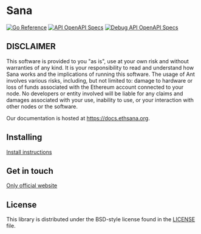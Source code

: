 # Sana

[![Go Reference](https://pkg.go.dev/badge/github.com/ethsana/sana.svg)](https://pkg.go.dev/github.com/ethsana/sana)
[![API OpenAPI Specs](https://img.shields.io/badge/openapi-api-blue)](https://docs.ethsana.org/api/)
[![Debug API OpenAPI Specs](https://img.shields.io/badge/openapi-debugapi-lightblue)](https://docs.ethsana.org/debug-api/)

## DISCLAIMER
This software is provided to you "as is", use at your own risk and without warranties of any kind.
It is your responsibility to read and understand how Sana works and the implications of running this software.
The usage of Ant involves various risks, including, but not limited to:
damage to hardware or loss of funds associated with the Ethereum account connected to your node.
No developers or entity involved will be liable for any claims and damages associated with your use,
inability to use, or your interaction with other nodes or the software.

Our documentation is hosted at https://docs.ethsana.org.


## Installing

[Install instructions](https://docs.ethsana.org/docs/installation/quick-start)

## Get in touch
[Only official website](https://www.ethsana.org)


## License

This library is distributed under the BSD-style license found in the [LICENSE](LICENSE) file.

